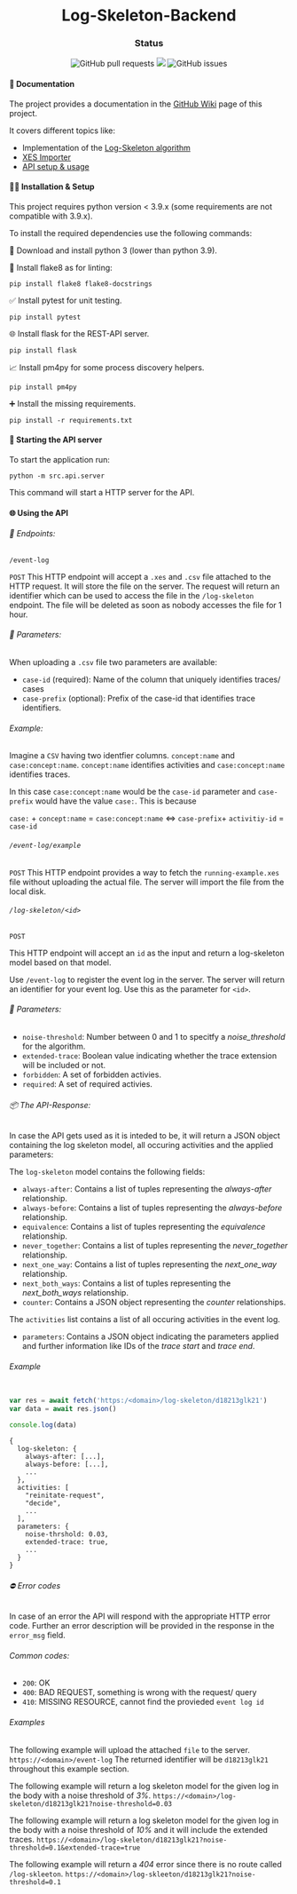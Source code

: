 <h1 align="center">Log-Skeleton-Backend</h1>

<h3 align="center"> Status </h3>

<p align="center">
  <img alt="GitHub pull requests" src="https://img.shields.io/github/issues-pr/Process-Discover-Log-Skeleton/Log-Skeleton-Backend">
  <img src="https://github.com/Process-Discover-Log-Skeleton/Log-Skeleton-Backend/workflows/Build/badge.svg?branch=development"/>
  <img alt="GitHub issues" src="https://img.shields.io/github/issues/Process-Discover-Log-Skeleton/Log-Skeleton-Backend">
</p>


#### 📄 Documentation

The project provides a documentation in the [GitHub Wiki](https://github.com/Process-Discovery-Log-Skeleton/Log-Skeleton-Backend/wiki) page of this project. 

It covers different topics like:
- Implementation of the [Log-Skeleton algorithm](https://github.com/Process-Discovery-Log-Skeleton/Log-Skeleton-Backend/wiki/Log-Skeleton)
- [XES Importer](https://github.com/Process-Discovery-Log-Skeleton/Log-Skeleton-Backend/wiki/XES-Importer)
- [API setup & usage](https://github.com/Process-Discovery-Log-Skeleton/Log-Skeleton-Backend/wiki/API)

#### 👷‍♀️ Installation & Setup

This project requires python version < 3.9.x (some requirements are not compatible with 3.9.x).

To install the required dependencies use the following commands:

🐍 Download and install python 3 (lower than python 3.9).

🚨 Install flake8 as for linting:

```pip install flake8 flake8-docstrings```


✅ Install pytest for unit testing.

  ```pip install pytest```

🌐 Install flask for the REST-API server.

  ```pip install flask```

📈 Install pm4py for some process discovery helpers.

  ```pip install pm4py```
  
➕ Install the missing requirements.
  
  ```pip install -r requirements.txt```


#### 🚀 Starting the API server

To start the application run:

  ```python -m src.api.server```

This command will start a HTTP server for the API.


#### 🌐 Using the API

###### 🎯 Endpoints:

```/event-log```

`POST`
This HTTP endpoint will accept a `.xes` and `.csv` file attached to the HTTP request. It will store the file 
on the server. The request will return an identifier which can be used to access the file in the 
```/log-skeleton``` endpoint. The file will be deleted as soon as nobody accesses the file for 1 hour.

###### 🔧 Parameters:

When uploading a `.csv` file two parameters are available:

- `case-id` (required): Name of the column that uniquely identifies traces/ cases
- `case-prefix` (optional): Prefix of the case-id that identifies trace identifiers.

###### Example:

Imagine a `CSV` having two identfier columns. `concept:name` and `case:concept:name`.
`concept:name` identifies activities and `case:concept:name` identifies traces.

In this case `case:concept:name` would be the `case-id` parameter and `case-prefix` would have the value `case:`.
This is because 

`case:` + `concept:name` = `case:concept:name` ⇔ `case-prefix`+ `activitiy-id` = `case-id`

###### ```/event-log/example```

`POST`
This HTTP endpoint provides a way to fetch the `running-example.xes` file without uploading the actual file.
The server will import the file from the local disk. 

###### ```/log-skeleton/<id>```

`POST`

This HTTP endpoint will accept an `id` as the input and return a log-skeleton model based on that model.

Use `/event-log` to register the event log in the server. The server will return an identifier for your event log. Use this as the parameter for `<id>`.

###### 🔧 Parameters:

- `noise-threshold`: Number between 0 and 1 to specitfy a _noise_threshold_ for the algorithm.
- `extended-trace`: Boolean value indicating whether the trace extension will be included or not.
- `forbidden`: A set of forbidden activies.
- `required`: A set of required activies.

###### 📦 The API-Response:

In case the API gets used as it is inteded to be, it will return a JSON object containing the log skeleton model, all occuring activities and the applied parameters:

The `log-skeleton` model contains the following fields:
- `always-after`: Contains a list of tuples representing the _always-after_ relationship.
- `always-before`: Contains a list of tuples representing the _always-before_ relationship.
- `equivalence`: Contains a list of tuples representing the _equivalence_ relationship.
- `never_together`: Contains a list of tuples representing the _never_together_ relationship.
- `next_one_way`: Contains a list of tuples representing the _next_one_way_ relationship.
- `next_both_ways`: Contains a list of tuples representing the _next_both_ways_ relationship.
- `counter`: Contains a JSON object representing the _counter_ relationships.

The `activities` list contains a list of all occuring activities in the event log.

- `parameters`: Contains a JSON object indicating the parameters applied and further information like IDs of the _trace start_ and _trace end_.

###### Example

```javascript

var res = await fetch('https:/<domain>/log-skeleton/d18213glk21')
var data = await res.json()

console.log(data)
```

```
{
  log-skeleton: {
    always-after: [...],
    always-before: [...],
    ...
  },
  activities: [
    "reinitate-request",
    "decide",
    ...
  ],
  parameters: {
    noise-thrshold: 0.03,
    extended-trace: true,
    ...
  }
}

```

###### ⛔️ Error codes

In case of an error the API will respond with the appropriate HTTP error code. Further an error description will be provided in the response in the `error_msg` field.

###### Common codes:

- `200`: OK
- `400`: BAD REQUEST, something is wrong with the request/ query
- `410`: MISSING RESOURCE, cannot find the provieded `event log id`

###### Examples
The following example will upload the attached `file` to the server. 
`https://<domain>/event-log`
The returned identifier will be `d18213glk21` throughout this example section.

The following example will return a log skeleton model for the given log in the body with a noise threshold of _3%_.
`https://<domain>/log-skeleton/d18213glk21?noise-threshold=0.03`

The following example will return a log skeleton model for the given log in the body with a noise threshold of _10%_ and it will include the extended traces.
`https://<domain>/log-skeleton/d18213glk21?noise-threshold=0.1&extended-trace=true`

The following example will return a _404_ error since there is no route called `/log-skleeton`.
`https://<domain>/log-skleeton/d18213glk21?noise-threshold=0.1`
